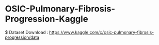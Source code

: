 # OSIC-Pulmonary-Fibrosis-Progression-Kaggle


$ Dataset Download : https://www.kaggle.com/c/osic-pulmonary-fibrosis-progression/data
